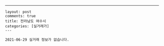 ---
    layout: post
    comments: true
    title: 전라남도 여수시
    categories: [실거래가]
    ---

    2021-06-29 실거래 정보가 없습니다.

    